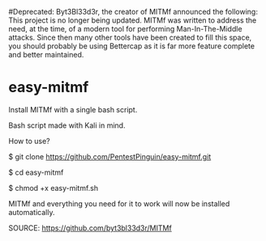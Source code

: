 #Deprecated: Byt3Bl33d3r, the creator of MITMf announced the following:
This project is no longer being updated. MITMf was written to address the need, at the time, of a modern tool for performing Man-In-The-Middle attacks. Since then many other tools have been created to fill this space, you should probably be using Bettercap as it is far more feature complete and better maintained.

# easy-mitmf
Install MITMf with a single bash script.


Bash script made with Kali in mind.



How to use?

$ git clone https://github.com/PentestPinguin/easy-mitmf.git

$ cd easy-mitmf

$ chmod +x easy-mitmf.sh

MITMf and everything you need for it to work will now be installed automatically.

SOURCE: https://github.com/byt3bl33d3r/MITMf
